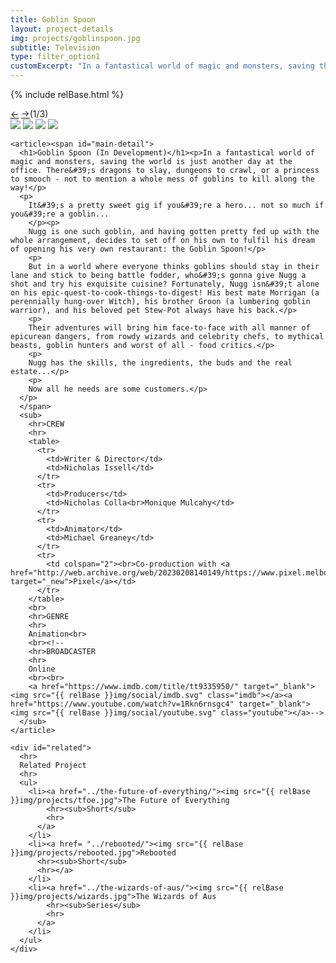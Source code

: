 ```yaml
---
title: Goblin Spoon
layout: project-details
img: projects/goblinspoon.jpg
subtitle: Television
type: filter_option1
customExcerpt: "In a fantastical world of magic and monsters, saving the world is just another day at the office. There's dragons to slay, dungeons to crawl, or a princess to smooch - not to mention a whole mess of goblins to kill along the way!"
---
```

{% include relBase.html %}

  <section id="details">
    <div id="carousel">
      <div id="carousel_controls"><span><a href="#" id="carousel_backward">&larr;</a> <a href="#"
            id="carousel_forward">&rarr;</a></span><span id="pagecount">(1/3)</span></div>
      <div id="carousel_img">
        <img src="{{ relBase }}img/gallery/goblinspoon1.jpg" id="img1">
        <img src="{{ relBase }}img/gallery/goblinspoon2.jpg" id="img2">
        <img src="{{ relBase }}img/gallery/goblinspoon3.jpg" id="img3">
        <img src="{{ relBase }}img/gallery/goblinspoon4.jpg" id="img4">
      </div>
    </div>


    <article><span id="main-detail">
      <h1>Goblin Spoon (In Development)</h1><p>In a fantastical world of magic and monsters, saving the world is just another day at the office. There&#39;s dragons to slay, dungeons to crawl, or a princess to smooch - not to mention a whole mess of goblins to kill along the way!</p>
      <p>
        It&#39;s a pretty sweet gig if you&#39;re a hero... not so much if you&#39;re a goblin...
        </p><p>
        Nugg is one such goblin, and having gotten pretty fed up with the whole arrangement, decides to set off on his own to fulfil his dream of opening his very own restaurant: the Goblin Spoon!</p>
        <p>
        But in a world where everyone thinks goblins should stay in their lane and stick to being battle fodder, who&#39;s gonna give Nugg a shot and try his exquisite cuisine? Fortunately, Nugg isn&#39;t alone on his epic-quest-to-cook-things-to-digest! His best mate Morrigan (a perennially hung-over Witch), his brother Groon (a lumbering goblin warrior), and his beloved pet Stew-Pot always have his back.</p>
        <p>
        Their adventures will bring him face-to-face with all manner of epicurean dangers, from rowdy wizards and celebrity chefs, to mythical beasts, goblin hunters and worst of all - food critics.</p>
        <p>
        Nugg has the skills, the ingredients, the buds and the real estate...</p>
        <p>
        Now all he needs are some customers.</p>
      </p>
      </span>
      <sub>
        <hr>CREW
        <hr>
        <table>
          <tr>
            <td>Writer & Director</td>
            <td>Nicholas Issell</td>
          </tr>
          <tr>
            <td>Producers</td>
            <td>Nicholas Colla<br>Monique Mulcahy</td>
          </tr>
          <tr>
            <td>Animator</td>
            <td>Michael Greaney</td>
          </tr>
          <tr>
            <td colspan="2"><br>Co-production with <a href="http://web.archive.org/web/20230208140149/https://www.pixel.melbourne/" target="_new">Pixel</a></td>
          </tr>
        </table>
        <br>
        <hr>GENRE
        <hr>
        Animation<br>
        <br><!--
        <hr>BROADCASTER
        <hr>
        Online
        <br><br>
        <a href="https://www.imdb.com/title/tt9335950/" target="_blank"><img src="{{ relBase }}img/social/imdb.svg" class="imdb"></a><a href="https://www.youtube.com/watch?v=1Rkn6rnsgc4" target="_blank"><img src="{{ relBase }}img/social/youtube.svg" class="youtube"></a>-->
      </sub>
    </article>

    <div id="related">
      <hr>
      Related Project
      <hr>
      <ul>
        <li><a href="../the-future-of-everything/"><img src="{{ relBase }}img/projects/tfoe.jpg">The Future of Everything
            <hr><sub>Short</sub>
            <hr>
          </a>
        </li>
        <li><a href= "../rebooted/"><img src="{{ relBase }}img/projects/rebooted.jpg">Rebooted
          <hr><sub>Short</sub>
          <hr></a>
        </li>
        <li><a href="../the-wizards-of-aus/"><img src="{{ relBase }}img/projects/wizards.jpg">The Wizards of Aus
            <hr><sub>Series</sub>
            <hr>
          </a>
        </li>
      </ul>
    </div>
  </section>



  <div id="gradient"></div>
